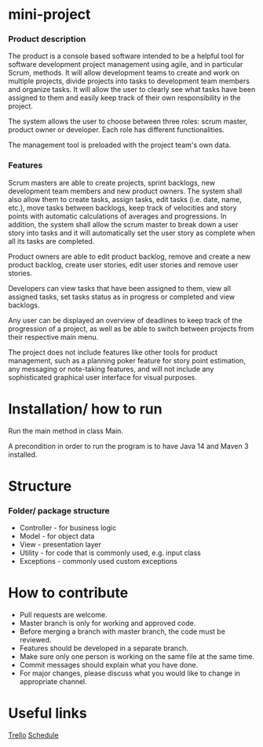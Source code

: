 # mini-project
### Product description
The product is a console based software intended to be a helpful tool for software development project management using agile, and in particular Scrum, methods. It will allow development teams to create and work on multiple projects, divide projects into tasks to development team members and organize tasks. It will allow the user to clearly see what tasks have been assigned to them and easily keep track of their own responsibility in the project. 

The system allows the user to choose between three roles: scrum master, product owner or developer. Each role has different functionalities. 

The management tool is preloaded with the project team's own data.

### Features
Scrum masters are able to create projects, sprint backlogs, new development team members and new product owners. The system shall also allow them to create tasks, assign tasks, edit tasks (i.e. date, name, etc.), move tasks between backlogs, keep track of velocities and story points with automatic calculations of averages and progressions. In addition, the system shall allow the scrum master to break down a user story into tasks and it will automatically set the user story as complete when all its tasks are completed. 

Product owners are able to edit product backlog, remove and create a new product backlog, create user stories, edit user stories and remove user stories.

Developers can view tasks that have been assigned to them, view all assigned tasks, set tasks status as in progress or completed and view backlogs.

Any user can be displayed an overview of deadlines to keep track of the progression of a project, as well as be able to switch between projects from their respective main menu. 

The project does not include features like other tools for product management, such as a planning poker feature for story point estimation, any messaging or note-taking features, and will not include any sophisticated graphical user interface for visual purposes.

 

# Installation/ how to run
Run the main method in class Main.

A precondition in order to run the program is to have Java 14 and Maven 3 installed.

# Structure

### Folder/ package structure
- Controller - for business logic
- Model - for object data
- View - presentation layer 
- Utility - for code that is commonly used, e.g. input class
- Exceptions - commonly used custom exceptions

# How to contribute

- Pull requests are welcome. 
- Master branch is only for working and approved code.
- Before merging a branch with master branch, the code must be reviewed.
- Features should be developed in a separate branch.
- Make sure only one person is working on the same file at the same time.
- Commit messages should explain what you have done.
- For major changes, please discuss what you would like to change in appropriate channel.

# Useful links

[Trello](https://trello.com/b/wUUGOlSD)
[Schedule](https://docs.google.com/spreadsheets/d/1gKrpt7gad-L-hBsoEIsfbDiv675IeCsf/edit#gid=603966295)
